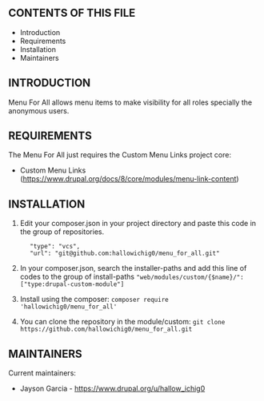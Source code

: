 CONTENTS OF THIS FILE
---------------------

 * Introduction
 * Requirements
 * Installation
 * Maintainers


INTRODUCTION
------------

Menu For All allows menu items to make visibility for all roles specially the anonymous users.


REQUIREMENTS
------------

The Menu For All just requires the Custom Menu Links project core:

 * Custom Menu Links (https://www.drupal.org/docs/8/core/modules/menu-link-content)


INSTALLATION
------------

1. Edit your composer.json in your project directory and paste this code in the group of repositories.
```{
      "type": "vcs",
      "url": "git@github.com:hallowichig0/menu_for_all.git"
```

2. In your composer.json, search the installer-paths and add this line of codes to the group of install-paths
```"web/modules/custom/{$name}/": ["type:drupal-custom-module"]```

3. Install using the composer:
```composer require 'hallowichig0/menu_for_all'```

4. You can clone the repository in the module/custom:
```git clone https://github.com/hallowichig0/menu_for_all.git```


MAINTAINERS
-----------

Current maintainers:
 * Jayson Garcia - https://www.drupal.org/u/hallow_ichig0
